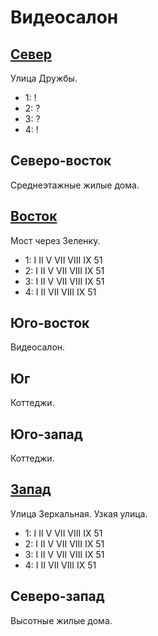 # Видеосалон

## [Север](./530060.md)

Улица Дружбы.

* 1:    !
* 2:    ?
* 3:    ?
* 4:    !

## Северо-восток

Среднеэтажные жилые дома.

## [Восток](./540070.md)

Мост через Зеленку.

* 1:    I   II  V   VII VIII    IX  51
* 2:    I   II  V   VII VIII    IX  51
* 3:    I   II  V   VII VIII    IX  51
* 4:    I   II  VII VIII    IX  51

## Юго-восток

Видеосалон.

## Юг

Коттеджи.

## Юго-запад

Коттеджи.

## [Запад](./520070.md)

Улица Зеркальная.
Узкая улица.

* 1:    I   II  V   VII VIII    IX  51
* 2:    I   II  V   VII VIII    IX  51
* 3:    I   II  V   VII VIII    IX  51
* 4:    I   II  VII VIII    IX  51

## Северо-запад

Высотные жилые дома.
